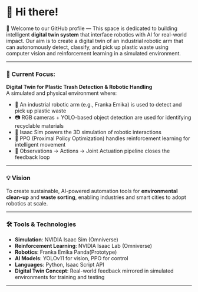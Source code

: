 # 👋 Hi there! 

🚀 Welcome to our GitHub profile — This space is dedicated to building intelligent **digital twin system** that interface robotics with AI for real-world impact.
Our aim is to create a digital twin of an industrial robotic arm that can autonomously detect, classify, and pick up plastic waste using computer vision and reinforcement learning in a simulated environment.

---

### 🧠 Current Focus:  
**Digital Twin for Plastic Trash Detection & Robotic Handling**  
A simulated and physical environment where:
- 🦾 An industrial robotic arm (e.g., Franka Emika) is used to detect and pick up plastic waste
- 📷 RGB cameras + YOLO-based object detection are used for identifying recyclable materials
- 🤖 Isaac Sim powers the 3D simulation of robotic interactions
- 🧠 PPO (Proximal Policy Optimization) handles reinforcement learning for intelligent movement
- 🔁 Observations → Actions → Joint Actuation pipeline closes the feedback loop

---

### 💡 Vision  
To create sustainable, AI-powered automation tools for **environmental clean-up** and **waste sorting**, enabling industries and smart cities to adopt robotics at scale.

---

### 🛠️ Tools & Technologies
- **Simulation**: NVIDIA Isaac Sim (Omniverse)
- **Reinforcement Learning**: NVIDIA Isaac Lab (Omniverse)
- **Robotics**: Franka Emika Panda(Prototype)
- **AI Models**: YOLOv11 for vision, PPO for control
- **Languages**: Python, Isaac Script API
- **Digital Twin Concept**: Real-world feedback mirrored in simulated environments for training and testing

---

